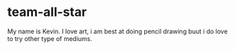 # team-all-star
My name is Kevin. I love art, i am best at doing pencil drawing buut i do love to try other type of mediums.